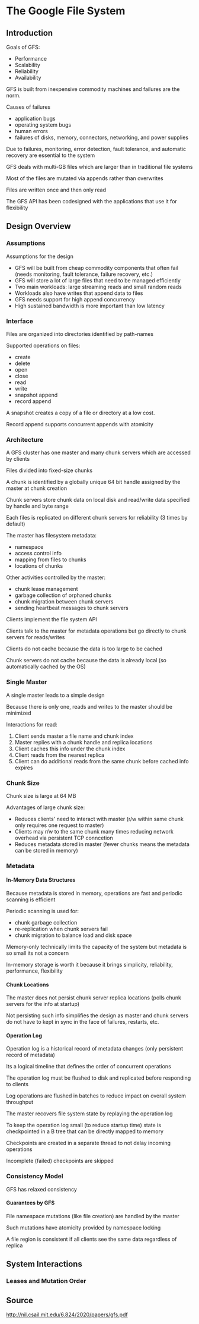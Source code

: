 # The Google File System

## Introduction

Goals of GFS:
- Performance
- Scalability
- Reliability
- Availability

GFS is built from inexpensive commodity machines and failures are the norm.

Causes of failures
- application bugs
- operating system bugs
- human errors
- failures of disks, memory, connectors, networking, and power supplies

Due to failures, monitoring, error detection, fault tolerance, and automatic recovery are essential to the system

GFS deals with multi-GB files which are larger than in traditional file systems

Most of the files are mutated via appends rather than overwrites

Files are written once and then only read

The GFS API has been codesigned with the applications that use it for flexibility

## Design Overview

### Assumptions

Assumptions for the design
- GFS will be built from cheap commodity components that often fail (needs monitoring, fault tolerance, failure recovery, etc.)
- GFS will store a lot of large files that need to be managed efficiently
- Two main workloads: large streaming reads and small random reads
- Workloads also have writes that append data to files
- GFS needs support for high append concurrency
- High sustained bandwidth is more important than low latency

### Interface

Files are organized into directories identified by path-names

Supported operations on files:
- create
- delete
- open
- close
- read
- write
- snapshot append
- record append

A snapshot creates a copy of a file or directory at a low cost.

Record append supports concurrent appends with atomicity

### Architecture

A GFS cluster has one master and many chunk servers which are accessed by clients

Files divided into fixed-size chunks

A chunk is identified by a globally unique 64 bit handle assigned by the master at chunk creation

Chunk servers store chunk data on local disk and read/write data specified by handle and byte range

Each files is replicated on different chunk servers for reliability (3 times by default)

The master has filesystem metadata:
- namespace
- access control info
- mapping from files to chunks
- locations of chunks

Other activities controlled by the master:
- chunk lease management
- garbage collection of orphaned chunks
- chunk migration between chunk servers
- sending heartbeat messages to chunk servers

Clients implement the file system API

Clients talk to the master for metadata operations but go directly to chunk servers for reads/writes

Clients do not cache because the data is too large to be cached

Chunk servers do not cache because the data is already local (so automatically cached by the OS)

### Single Master

A single master leads to a simple design

Because there is only one, reads and writes to the master should be minimized

Interactions for read:
1. Client sends master a file name and chunk index
2. Master replies with a chunk handle and replica locations
3. Client caches this info under the chunk index
4. Client reads from the nearest replica
5. Client can do additional reads from the same chunk before cached info expires

### Chunk Size

Chunk size is large at 64 MB

Advantages of large chunk size:
- Reduces clients' need to interact with master (r/w within same chunk only requires one request to master)
- Clients may r/w to the same chunk many times reducing network overhead via persistent TCP conncetion
- Reduces metadata stored in master (fewer chunks means the metadata can be stored in memory)

### Metadata

#### In-Memory Data Structures

Because metadata is stored in memory, operations are fast and periodic scanning is efficient

Periodic scanning is used for:
- chunk garbage collection
- re-replication when chunk servers fail
- chunk migration to balance load and disk space

Memory-only technically limits the capacity of the system but metadata is so small its not a concern

In-memory storage is worth it because it brings simplicity, reliability, performance, flexibility

#### Chunk Locations

The master does not persist chunk server replica locations (polls chunk servers for the info at startup)

Not persisting such info simplifies the design as master and chunk servers do not have to kept in sync in the face of failures, restarts, etc.

#### Operation Log

Operation log is a historical record of metadata changes (only persistent record of metadata)

Its a logical timeline that defines the order of concurrent operations

The operation log must be flushed to disk and replicated before responding to clients

Log operations are flushed in batches to reduce impact on overall system throughput

The master recovers file system state by replaying the operation log

To keep the operation log small (to reduce startup time) state is checkpointed in a B tree that can be directly mapped to memory

Checkpoints are created in a separate thread to not delay incoming operations

Incomplete (failed) checkpoints are skipped

### Consistency Model

GFS has relaxed consistency

#### Guarantees by GFS

File namespace mutations (like file creation) are handled by the master

Such mutations have atomicity provided by namespace locking

A file region is consistent if all clients see the same data regardless of replica

## System Interactions

### Leases and Mutation Order



## Source

http://nil.csail.mit.edu/6.824/2020/papers/gfs.pdf
